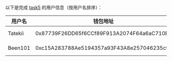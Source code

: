 以下是完成 [task5](../task/task5.md) 的用户信息（按用户名排序）：

| 用户名  | 钱包地址                                   | tx                                                                                                               |
| ------- | ------------------------------------------ | ---------------------------------------------------------------------------------------------------------------- |
| Tatekii | 0x87739F26DD65f6CCf89F913A2074F64a6aC710E3 | [1 MON](https://testnet.monadexplorer.com/tx/0x52b44bea152f6ec317301d7201986ac73077fe9db490a935b2c1507ad1cffa90) |
| Been101 | 0xc15A283788Ae5194357a93F43A8e257046235cfd | [1 MON](https://testnet.monadexplorer.com/tx/0xbbf5536b2800e6def86178f99c9b94eb5af6f5fdbaf94ec8f9d5bcbe495022e0) |
